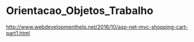 # Orientacao_Objetos_Trabalho

http://www.webdevelopmenthelp.net/2016/10/asp-net-mvc-shopping-cart-part1.html
